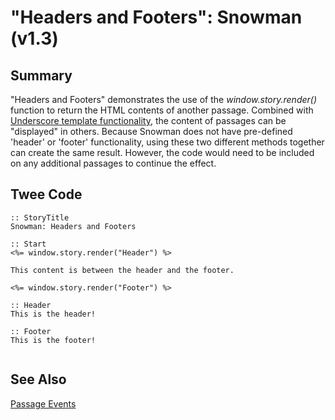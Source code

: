 # "Headers and Footers": Snowman (v1.3)

## Summary

"Headers and Footers" demonstrates the use of the *window.story.render()* function to return the HTML contents of another passage. Combined with [Underscore template functionality](http://underscorejs.org/#template), the content of passages can be "displayed" in others. Because Snowman does not have pre-defined 'header' or 'footer' functionality, using these two different methods together can create the same result. However, the code would need to be included on any additional passages to continue the effect.

## Twee Code

```
:: StoryTitle
Snowman: Headers and Footers

:: Start
<%= window.story.render("Header") %>

This content is between the header and the footer.

<%= window.story.render("Footer") %>

:: Header
This is the header!

:: Footer
This is the footer!


```

## See Also

[Passage Events](../../passageevents/snowman/snowman_passage_events.md)
